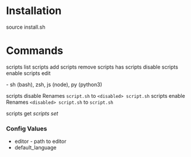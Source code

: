 # Installation
source install.sh


# Commands
scripts list
scripts add <name> <language>
scripts remove <name>
scripts has <name>
scripts disable <name>
scripts enable <name>
scripts edit <name>


<language> - sh (bash), zsh, js (node), py (python3)

scripts disable <name>
    Renames `script.sh` to `<disabled> script.sh`
scripts enable <name>
    Renames `<disabled> script.sh` to `script.sh`

scripts get <var>
scripts set <var> <new value>

### Config Values
* editor - path to editor
* default_language

